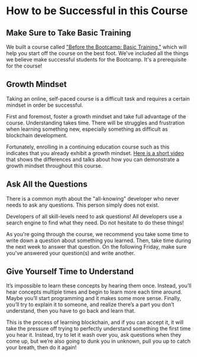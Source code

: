# How to be Successful in this Course

## Make Sure to Take Basic Training

We built a course called ["Before the Bootcamp: Basic Training,"](https://courses.consensys.net/courses/bootcamp-basic-training) which will help you start off the course on the best foot. We've included all the things we believe make successful students for the Bootcamp. It's a prerequisite for the course!

## Growth Mindset

Taking an online, self-paced course is a difficult task and requires a certain mindset in order be successful.

First and foremost, foster a growth mindset and take full advantage of the course. Understanding takes time. There will be struggles and frustration when learning something new, especially something as difficult as blockchain development.

Fortunately, enrolling in a continuing education course such as this indicates that you already exhibit a growth mindset. [Here is a short video](https://www.youtube.com/watch?v=Xv2ar6AKvGc) that shows the differences and talks about how you can demonstrate a growth mindset throughout this course.

## Ask All the Questions

There is a common myth about the "all-knowing" developer who never needs to ask any questions. This person simply does not exist.

Developers of all skill-levels need to ask questions! All developers use a search engine to find what they need. Do not hesitate to do these things!

As you're going through the course, we recommend you take some time to write down a question about something you learned. Then, take time during the next week to answer that question. On the following Friday, make sure you've answered your question(s) and write another.

## Give Yourself Time to Understand

It’s impossible to learn these concepts by hearing them once. Instead, you’ll hear concepts multiple times and begin to learn more each time around. Maybe you’ll start programming and it makes some more sense. Finally, you’ll try to explain it to someone, and realize there’s a part you don’t understand, then you have to go back and learn that. 

This is the process of learning blockchain, and if you can accept it, it will take the pressure off trying to perfectly understand something the first time you hear it. Instead, try to let it wash over you, ask questions when they come up, but we’re also going to dunk you in unknown, pull you up to catch your breath, then do it again! 
